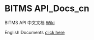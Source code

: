# BITMS API_Docs_cn

BITMS API 中文文档 [Wiki](/../../wiki/)

English Documents [click here](/../../../API_Docs_en/wiki/)
